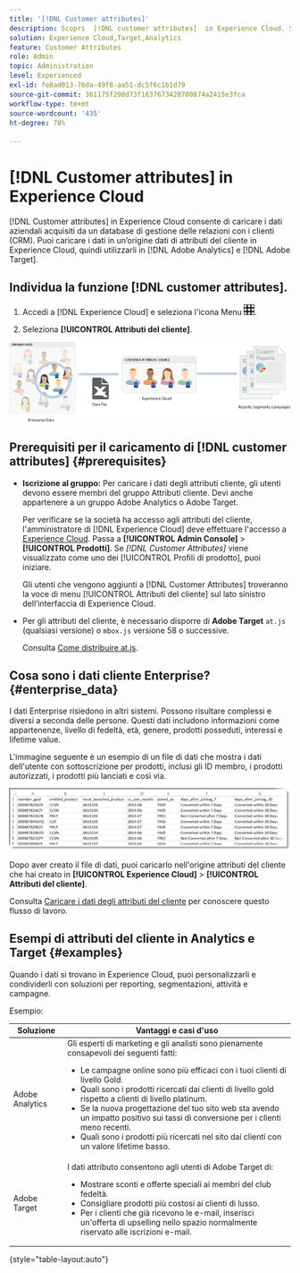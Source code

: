 ```yaml
---
title: '[!DNL Customer attributes]'
description: Scopri  [!DNL customer attributes]  in Experience Cloud. Scopri come caricare i dati degli attributi del cliente da utilizzare in Adobe Analytics e Adobe Target.
solution: Experience Cloud,Target,Analytics
feature: Customer Attributes
role: Admin
topic: Administration
level: Experienced
exl-id: fe8ad013-76da-49f8-aa51-dc5f6c1b1d79
source-git-commit: 361175f290d73f1637673420700874a2415e3fca
workflow-type: tm+mt
source-wordcount: '435'
ht-degree: 78%

---
```


# [!DNL Customer attributes] in Experience Cloud

[!DNL Customer attributes] in Experience Cloud consente di caricare i dati aziendali acquisiti da un database di gestione delle relazioni con i clienti (CRM). Puoi caricare i dati in un’origine dati di attributi del cliente in Experience Cloud, quindi utilizzarli in [!DNL Adobe Analytics] e [!DNL Adobe Target].

## Individua la funzione [!DNL customer attributes].

1. Accedi a [!DNL Experience Cloud] e seleziona l&#39;icona Menu ![menu](assets/menu-icon.png).

1. Seleziona **[!UICONTROL Attributi del cliente]**.

![Panoramica degli attributi del cliente](assets/custom_reports.png)

## Prerequisiti per il caricamento di [!DNL customer attributes] {#prerequisites}

* **Iscrizione al gruppo:** Per caricare i dati degli attributi cliente, gli utenti devono essere membri del gruppo Attributi cliente. Devi anche appartenere a un gruppo Adobe Analytics o Adobe Target.

  Per verificare se la società ha accesso agli attributi del cliente, l&#39;amministratore di [!DNL Experience Cloud] deve effettuare l&#39;accesso a [Experience Cloud](https://experience.adobe.com). Passa a **[!UICONTROL Admin Console]** > **[!UICONTROL Prodotti]**. Se *[!DNL Customer Attributes]* viene visualizzato come uno dei [!UICONTROL Profili di prodotto], puoi iniziare.

  Gli utenti che vengono aggiunti a [!DNL Customer Attributes] troveranno la voce di menu [!UICONTROL Attributi del cliente] sul lato sinistro dell’interfaccia di Experience Cloud.

* Per gli attributi del cliente, è necessario disporre di **Adobe Target** `at.js` (qualsiasi versione) o `mbox.js` versione 58 o successive.

  Consulta [Come distribuire at.js](https://experienceleague.adobe.com/docs/target-dev/developer/client-side/overview.html).

## Cosa sono i dati cliente Enterprise? {#enterprise_data}

I dati Enterprise risiedono in altri sistemi. Possono risultare complessi e diversi a seconda delle persone. Questi dati includono informazioni come appartenenze, livello di fedeltà, età, genere, prodotti posseduti, interessi e lifetime value.

L&#39;immagine seguente è un esempio di un file di dati che mostra i dati dell&#39;utente con sottoscrizione per prodotti, inclusi gli ID membro, i prodotti autorizzati, i prodotti più lanciati e così via.

![Cosa sono i dati cliente Enterprise?](assets/01_crs_usecase.png)

Dopo aver creato il file di dati, puoi caricarlo nell&#39;origine attributi del cliente che hai creato in **[!UICONTROL Experience Cloud]** > **[!UICONTROL Attributi del cliente]**.

Consulta [Caricare i dati degli attributi del cliente](t-crs-usecase.md) per conoscere questo flusso di lavoro.

## Esempi di attributi del cliente in Analytics e Target {#examples}

Quando i dati si trovano in Experience Cloud, puoi personalizzarli e condividerli con soluzioni per reporting, segmentazioni, attività e campagne.

Esempio:

| Soluzione | Vantaggi e casi d&#39;uso |
|--- |--- |
| Adobe Analytics | Gli esperti di marketing e gli analisti sono pienamente consapevoli dei seguenti fatti:<ul><li>Le campagne online sono più efficaci con i tuoi clienti di livello Gold.</li><li>Quali sono i prodotti ricercati dai clienti di livello gold rispetto a clienti di livello platinum.</li><li>Se la nuova progettazione del tuo sito web sta avendo un impatto positivo sui tassi di conversione per i clienti meno recenti.</li><li>Quali sono i prodotti più ricercati nel sito dai clienti con un valore lifetime basso.</li></ul> |
| Adobe Target | I dati attributo consentono agli utenti di Adobe Target di:<ul><li>Mostrare sconti e offerte speciali ai membri del club fedeltà.</li><li>Consigliare prodotti più costosi ai clienti di lusso.</li><li>Per i clienti che già ricevono le e-mail, inserisci un&#39;offerta di upselling nello spazio normalmente riservato alle iscrizioni e-mail.</li></ul> |

{style="table-layout:auto"}
